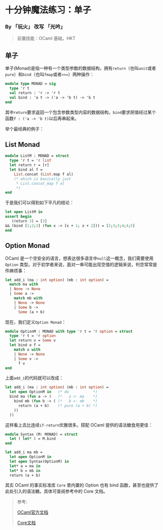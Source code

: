 # 十分钟魔法练习：单子

### By 「玩火」 改写 「光吟」

> 前置技能：OCaml 基础，HKT


## 单子

单子(Monad)是指一种有一个类型参数的数据结构，拥有`return`（也叫`unit`或者`pure`）和`bind`（也叫`fmap`或者`>>=`）两种操作：

```ocaml
module type MONAD = sig
  type 'r t
  val return : 'r -> 'r t
  val bind : 'a t -> ('a -> 'b t) -> 'b t
end
```

其中`return`要求返回一个包含参数类型内容的数据结构，`bind`要求把值经过某个函数`f : ('a -> 'b t)`以后再串起来。

举个最经典的例子：

## List Monad

```ocaml
module ListM : MONAD = struct
  type 'r t = 'r list
  let return r = [r]
  let bind al f =
    List.concat (List.map f al)
    (* which is basically just
     * List.concat_map f al
     *)
end
```

于是我们可以得到如下平凡的结论：

```ocaml
let open ListM in
assert begin
   (return 3) = [3]
&& (bind [1;2;3] (fun x -> [x + 1; x + 2])) = [2;3;3;4;4;5]
end
```

## Option Monad

OCaml 是一个空安全的语言，想表达很多语言中`null`这一概念，我们需要使用 `Option` 类型。对于初学者来说，面对一串可能出现空值的逻辑来说，判空常常是件麻烦事：

```ocaml
let add_i (ma : int option) (mb : int option) =
  match ma with
  | None -> None
  | Some a ->
    match mb with
    | None -> None
    | Some b ->
      Some (a + b)
```

现在，我们定义`Option Monad`：

```ocaml
module OptionM : MONAD with type 'r t = 'r option = struct
  type 'r t = 'r option
  let return v = Some v
  let bind o f =
    match o with
    | None -> None
    | Some v ->
      f v
end
```

上面`add_i`的代码就可以改成：

```ocaml
let add_i (ma : int option) (mb : int option) =
  let open OptionM in   (* do           *)
  bind ma (fun a -> (   (*   a <- ma    *)
    bind mb (fun b -> ( (*   b <- mb    *)
      return (a + b)    (* pure (a + b) *)
    ))
  ))
```

这样看上去比连续`if-return`优雅很多。搭配 OCaml 提供的语法糖食用更佳：

```ocaml
module Syntax (M: MONAD) = struct
  let ( let* ) = M.bind
end

let add_i ma mb =
  let open OptionM in
  let open Syntax(OptionM) in
  let* a = ma in
  let* b = mb in
  return (a + b)
```

其实 OCaml 的事实标准库 `Core` 里内置的 Option 也有 bind 函数，甚至也提供了此处引入的语法糖。具体可查阅参考中的 Core 文档。

> 参考:
> 
> [OCaml官方文档](https://ocaml.org/manual/bindingops.html)
> 
> [Core文档](https://ocaml.janestreet.com/ocaml-core/v0.13/doc/core_kernel/Core_kernel/module-type-Monad/index.html)
